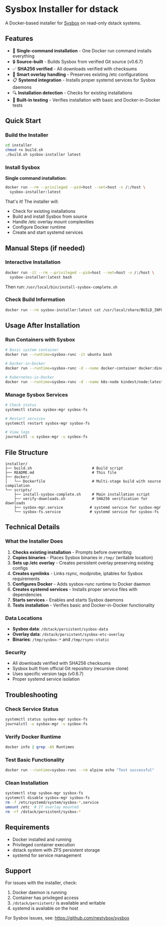 # Sysbox Installer for dstack

A Docker-based installer for [Sysbox](https://github.com/nestybox/sysbox) on read-only dstack systems.

## Features

- 🚀 **Single-command installation** - One Docker run command installs everything
- 🔒 **Source-built** - Builds Sysbox from verified Git source (v0.6.7)
- ✅ **SHA256 verified** - All downloads verified with checksums
- 🔄 **Smart overlay handling** - Preserves existing /etc configurations
- 📋 **Systemd integration** - Installs proper systemd services for Sysbox daemons
- 🔍 **Installation detection** - Checks for existing installations
- 🧪 **Built-in testing** - Verifies installation with basic and Docker-in-Docker tests

## Quick Start

### Build the Installer

```bash
cd installer
chmod +x build.sh
./build.sh sysbox-installer latest
```

### Install Sysbox

**Single command installation:**
```bash
docker run --rm --privileged --pid=host --net=host -v /:/host \
  sysbox-installer:latest
```

That's it! The installer will:
- Check for existing installations
- Build and install Sysbox from source
- Handle /etc overlay mount complexities
- Configure Docker runtime
- Create and start systemd services

## Manual Steps (if needed)

### Interactive Installation

```bash
docker run -it --rm --privileged --pid=host --net=host -v /:/host \
  sysbox-installer:latest bash
```

Then run: `/usr/local/bin/install-sysbox-complete.sh`

### Check Build Information

```bash
docker run --rm sysbox-installer:latest cat /usr/local/share/BUILD_INFO
```

## Usage After Installation

### Run Containers with Sysbox

```bash
# Basic system container
docker run --runtime=sysbox-runc -it ubuntu bash

# Docker-in-Docker
docker run --runtime=sysbox-runc -d --name docker-container docker:dind

# Kubernetes-in-Docker
docker run --runtime=sysbox-runc -d --name k8s-node kindest/node:latest
```

### Manage Sysbox Services

```bash
# Check status
systemctl status sysbox-mgr sysbox-fs

# Restart services
systemctl restart sysbox-mgr sysbox-fs

# View logs
journalctl -u sysbox-mgr -u sysbox-fs
```

## File Structure

```
installer/
├── build.sh                           # Build script
├── README.md                          # This file
├── docker/
│   └── Dockerfile                     # Multi-stage build with source compilation
└── scripts/
    ├── install-sysbox-complete.sh     # Main installation script
    ├── verify-downloads.sh            # SHA256 verification for downloads
    ├── sysbox-mgr.service            # systemd service for sysbox-mgr
    └── sysbox-fs.service             # systemd service for sysbox-fs
```

## Technical Details

### What the Installer Does

1. **Checks existing installation** - Prompts before overwriting
2. **Copies binaries** - Places Sysbox binaries in `/tmp/` (writable location)
3. **Sets up /etc overlay** - Creates persistent overlay preserving existing configs
4. **Creates symlinks** - Links rsync, modprobe, iptables for Sysbox requirements
5. **Configures Docker** - Adds sysbox-runc runtime to Docker daemon
6. **Creates systemd services** - Installs proper service files with dependencies
7. **Starts services** - Enables and starts Sysbox daemons
8. **Tests installation** - Verifies basic and Docker-in-Docker functionality

### Data Locations

- **Sysbox data**: `/dstack/persistent/sysbox-data`
- **Overlay data**: `/dstack/persistent/sysbox-etc-overlay`
- **Binaries**: `/tmp/sysbox-*` and `/tmp/rsync-static`

### Security

- All downloads verified with SHA256 checksums
- Sysbox built from official Git repository (recursive clone)
- Uses specific version tags (v0.6.7)
- Proper systemd service isolation

## Troubleshooting

### Check Service Status
```bash
systemctl status sysbox-mgr sysbox-fs
journalctl -u sysbox-mgr -u sysbox-fs
```

### Verify Docker Runtime
```bash
docker info | grep -A5 Runtimes
```

### Test Basic Functionality
```bash
docker run --runtime=sysbox-runc --rm alpine echo "Test successful"
```

### Clean Installation
```bash
systemctl stop sysbox-mgr sysbox-fs
systemctl disable sysbox-mgr sysbox-fs
rm -f /etc/systemd/system/sysbox-*.service
umount /etc  # If overlay mounted
rm -rf /dstack/persistent/sysbox-*
```

## Requirements

- Docker installed and running
- Privileged container execution
- dstack system with ZFS persistent storage
- systemd for service management

## Support

For issues with the installer, check:
1. Docker daemon is running
2. Container has privileged access
3. `/dstack/persistent/` is available and writable
4. systemd is available on the host

For Sysbox issues, see: https://github.com/nestybox/sysbox
